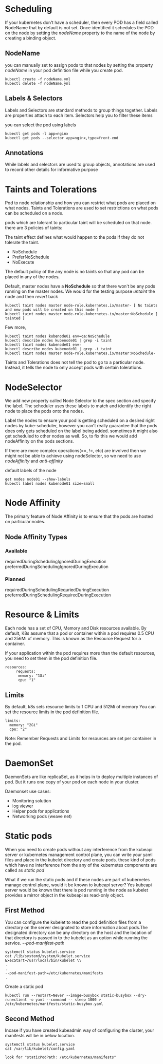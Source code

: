 # Scheduling

If your kubernetes don't have a scheduler, then every POD has a field called NodeName that by default is not set. Once identified it schedules the POD on the node by setting the *nodeName* property to the name of the node by creating a binding object.

##  NodeName

you can manually set to assign pods to that nodes by setting the property *nodeName* in your pod definition file while you create pod.

```
kubectl create -f nodeName.yml
kubectl delete -f nodeName.yml
```

## Labels & Selectors
Labels and Selectors are standard methods to group things together. Labels are properties attach to each item. Selectors help you to filter these items

you can select the pod using labels
```
kubectl get pods -l app=nginx
kubectl get pods --selector app=nginx,type=front-end
```

## Annotations
While labels and selectors are used to group objects, annotations are used to record other details for informative purpose

# Taints and Tolerations

Pod to node relationship and how you can restrict what pods are placed on what nodes.
Taints and Tolerations are used to set restrictions on what pods can be scheduled on a node.

pods which are tolerant to particular taint will be scheduled on that node.
there are 3 policies of taints:

The taint effect defines what would happen to the pods if they do not tolerate the taint.

- NoSchedule
- PreferNoSchedule
- NoExecute

The default policy of the any node is no taints so that any pod can be placed in any of the nodes.

Default, master nodes have a **NoSchedule** so that there won't be any pods running on the master nodes.
We would for the testing purpose *untaint* the node and then *revert* back

```
kubectl taint nodes master node-role.kubernetes.io/master- [ No taints and new pods will be created on this node ]
kubectl taint nodes master node-role.kubernetes.io/master:NoSchedule [ tainted ]
```
Few more,
```
kubectl taint nodes kubenode01 env=qa:NoSchedule
kubectl describe nodes kubenode01 | grep -i taint
kubectl taint nodes kubenode01 env-
kubectl describe nodes kubenode01 | grep -i taint
kubectl taint nodes master node-role.kubernetes.io/master:NoSchedule-
```

Taints and Tolerations does not tell the pod to go to a particular node. Instead, it tells the node to only accept pods with certain tolerations.

# NodeSelector

We add new property called Node Selector to the spec section and specify the label. The scheduler uses these labels to match and identify the right node to place the pods onto the nodes.

Label the nodes to ensure your pod is getting scheduled on a desired right nodes by kube-scheduler, however you can't really guarantee that the pods does only gets scheduled on the label being added. sometimes it might also get scheduled to other nodes as well. So, to fix this we would add nodeAffinity on the pods sections.

If there are more complex operations(==, !=, etc) are involved then we might not be able to achieve using nodeSelector, so we need to use *nodeAffinity* and *anti-affinity*

default labels of the node
```
get nodes node01 --show-labels
kubectl label nodes kubenode01 size=small
```

# Node Affinity
The primary feature of Node Affinity is to ensure that the pods are hosted on particular nodes.

## Node Affinity Types

### Available
requiredDuringSchedulingIgnoredDuringExecution
preferredDuringSchedulingIgnoredDuringExecution

### Planned
requiredDuringSchedulingRequriedDuringExecution
preferredDuringSchedulingRequiredDuringExecution

# Resource & Limits
Each node has a set of CPU, Memory and Disk resources available.
By default, K8s assume that a pod or container within a pod requires 0.5 CPU and 256Mi of memory. This is known as the Resource Request for a container.

If your application within the pod requires more than the default resources, you need to set them in the pod definition file.

```
resources:
     requests:
      memory: "1Gi"
      cpu: "1"
```

## Limits
By default, k8s sets resource limits to 1 CPU and 512Mi of memory
You can set the resource limits in the pod definition file.
```
limits:
  memory: "2Gi"
  cpu: "2"
```
Note: Remember Requests and Limits for resources are set per container in the pod.

# DaemonSet

DaemonSets are like replicaSet, as it helps in to deploy multiple instances of pod. But it runs one copy of your pod on each node in your cluster.

Daemonset use cases:
- Monitoring solution
- log viewer
- Helper pods for applications
- Networking pods (weave net)

# Static pods
When you need to create pods without any interference from the kubeapi server or kubernetes management control plane, you can write your yaml files and place in the kubelet directory and create pods. these kind of pods which have no interference from the any of the kubernetes components are called as *static pod*

What if we run the static pods and if these nodes are part of kubernetes manage control plane, would it be known to kubeapi server? Yes kubeapi server would be known that there is pod running in the node as kubelet provides a mirror object in the kubeapi as read-only object.


## First Method

You can configure the kubelet to read the pod definition files from a directory on the server designated to store information about pods.The designated directory can be any directory on the host and the location of that directory is passed in to the kubelet as an option while running the service. *--pod-manifest-path*

```
systemctl status kubelet.service
cat /lib/systemd/system/kubelet.service
ExecStart=/usr/local/bin/kubelet \\
.
.
--pod-manifest-path=/etc/kubernetes/manifests
.
```

Create a static pod
```
kubectl run --restart=Never --image=busybox static-busybox --dry-run=client -o yaml --command -- sleep 1000 > /etc/kubernetes/manifests/static-busybox.yaml
```

## Second Method
Incase if you have created kubeadmin way of configuring the cluster, your manifests will be in below location.
```
systemctl status kubelet.service
cat /var/lib/kubelet/config.yaml

look for "staticPodPath: /etc/kubernetes/manifests"
```
